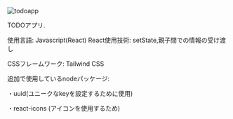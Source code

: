 ![todoapp](https://github.com/longlongago-dot/Todo-app/assets/62493849/b2d358ab-e32f-442a-bf31-3eb5447945a3)


TODOアプリ.

使用言語: Javascript(React)
React使用技術: setState,親子間での情報の受け渡し

CSSフレームワーク: Tailwind CSS

追加で使用しているnodeパッケージ:

・uuid(ユニークなkeyを設定するために使用)

・react-icons (アイコンを使用するため)
